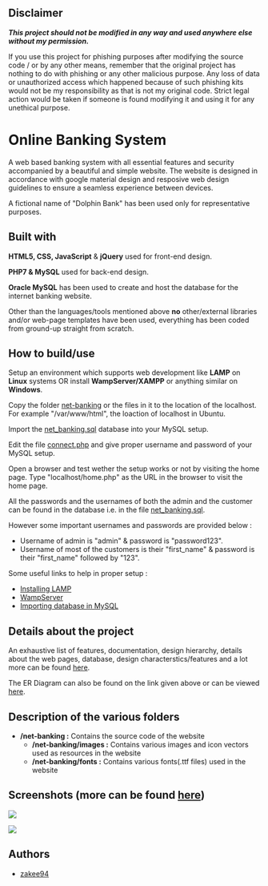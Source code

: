 ## Disclaimer
<b><i>This project should not be modified in any way and used anywhere else without my permission.</b></i>

If you use this project for phishing purposes after modifying the source code / or by any other means, remember that the original project has nothing to do with phishing or any other malicious purpose. Any loss of data or unauthorized access which happened because of such phishing kits would not be my responsibility as that is not my original code. Strict legal action would be taken if someone is found modifying it and using it for any unethical purpose.

# Online Banking System
A web based banking system with all essential features and security accompanied by a beautiful and simple website. The website is designed in accordance with google material design and resposive web design guidelines to ensure a seamless experience between devices.

A fictional name of "Dolphin Bank" has been used only for representative purposes.

## Built with
<b>HTML5, CSS, JavaScript</b> & <b>jQuery</b> used for front-end design.


<b>PHP7 & MySQL</b> used for back-end design.


<b>Oracle MySQL</b> has been used to create and host the database for the
internet banking website.


Other than the languages/tools mentioned above <b>no</b> other/external
libraries and/or web-page templates have been used, everything has been
coded from ground-up straight from scratch.

## How to build/use
Setup an environment which supports web development like <b>LAMP</b> on <b>Linux</b> systems OR install <b>WampServer/XAMPP</b> or anything similar on <b>Windows</b>.

Copy the folder [net-banking](https://github.com/zakee94/online-banking-system/tree/master/net-banking) or the files in it to the location of the localhost. For example "/var/www/html", the loaction of localhost in Ubuntu.

Import the [net_banking.sql](https://github.com/zakee94/online-banking-system/blob/master/net_banking.sql) database into your MySQL setup.

Edit the file [connect.php](https://github.com/zakee94/online-banking-system/blob/master/net-banking/connect.php) and give proper username and password of your MySQL setup.

Open a browser and test wether the setup works or not by visiting the home page. Type "localhost/home.php" as the URL in the browser to visit the home page.

All the passwords and the usernames of both the admin and the customer can be found in the database i.e. in the file [net_banking.sql](https://github.com/zakee94/online-banking-system/blob/master/net_banking.sql).

However some important usernames and passwords are provided below :
* Username of admin is "admin" & password is "password123".
* Username of most of the customers is their "first_name" & password is their "first_name" followed by "123".

Some useful links to help in proper setup :
* [Installing LAMP](https://www.digitalocean.com/community/tutorials/how-to-install-linux-apache-mysql-php-lamp-stack-on-ubuntu-14-04)
* [WampServer](http://www.wampserver.com/en/)
* [Importing database in MySQL](https://www.digitalocean.com/community/tutorials/how-to-import-and-export-databases-and-reset-a-root-password-in-mysql)

## Details about the project
An exhaustive list of features, documentation, design hierarchy, details about the web pages, database, design characterstics/features and a lot more can be found [here](https://drive.google.com/open?id=1Px2shjcmyLUv7-u5wp93HvKT_zvw-Pmk).

The ER Diagram can also be found on the link given above or can be viewed [here](https://drive.google.com/open?id=1Tn2fBR9IjLP8dlv6svrc4aEvryrYcI3G).

## Description of the various folders
- <b>/net-banking :</b> Contains the source code of the website
    - <b>/net-banking/images :</b> Contains various images and icon vectors used as resources in the website
    - <b>/net-banking/fonts :</b> Contains various fonts(.ttf files) used in the website

## Screenshots (more can be found [here](https://drive.google.com/open?id=1bLLNyEiVGoWgHDfOehGooYSAZUNtj85F))
![](https://drive.google.com/uc?id=1XAImOcjlkVbGv3OVcLtfZJKIG4jIh9D_)

![](https://drive.google.com/uc?id=1wPAlZ-QhjwOJMP4L7Bi7kEGbmcLS3Qaa)

## Authors
* [zakee94](https://github.com/zakee94/)
